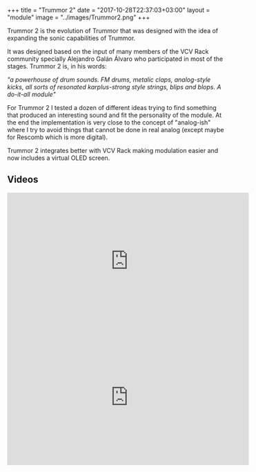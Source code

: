 +++
title = "Trummor 2"
date = "2017-10-28T22:37:03+03:00"
layout = "module"
image = "../images/Trummor2.png"
+++

Trummor 2 is the evolution of Trummor that was designed with the idea of expanding the sonic capabilities of Trummor.

It was designed based on the input of many members of the VCV Rack community specially Alejandro Galán Álvaro who participated in most of the stages. Trummor 2 is, in his words:

*"a powerhouse of drum sounds. FM drums, metalic claps, analog-style kicks, all sorts of resonated karplus-strong style strings, blips and blops. A do-it-all module"*

For Trummor 2 I tested a dozen of different ideas trying to find something that produced an interesting sound and fit the personality of the module. At the end the implementation is very close to the concept of "analog-ish" where I try to avoid things that cannot be done in real analog (except maybe for Rescomb which is more digital).

Trummor 2 integrates better with VCV Rack making modulation easier and now includes a virtual OLED screen.

## Videos

<iframe width="560" height="315" src="https://www.youtube.com/embed/GHLu03h0-vs" frameborder="0" allowfullscreen></iframe>



<iframe width="560" height="315" src="https://www.youtube.com/embed/RLFhhjR93iY" frameborder="0" allowfullscreen></iframe>

